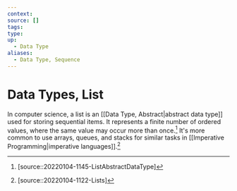 ```yaml
---
context:
source: []
tags: 
type:
up:
  - Data Type
aliases:
  - Data Type, Sequence
---
```


# Data Types, List

In computer science, a list is an [[Data Type, Abstract|abstract data type]] used for storing sequential items. It represents a finite number of ordered values, where the same value may occur more than once.[^1] It's more common to use arrays, queues, and stacks for similar tasks in [[Imperative Programming|imperative languages]].[^2]

[^1]: [source::20220104-1145-ListAbstractDataType]
[^2]: [source::20220104-1122-Lists]
